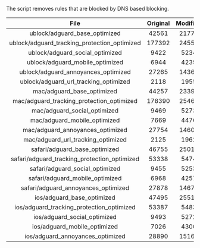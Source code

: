 The script removes rules that are blocked by DNS based blocking.


| File | Original | Modified |
|:----:|:-----:|:-----:|
| ublock/adguard_base_optimized | 42561 | 21771 |
| ublock/adguard_tracking_protection_optimized | 177392 | 24556 |
| ublock/adguard_social_optimized | 9422 | 5234 |
| ublock/adguard_mobile_optimized | 6944 | 4235 |
| ublock/adguard_annoyances_optimized | 27265 | 14368 |
| ublock/adguard_url_tracking_optimized | 2118 | 1955 |
| mac/adguard_base_optimized | 44257 | 23396 |
| mac/adguard_tracking_protection_optimized | 178390 | 25469 |
| mac/adguard_social_optimized | 9469 | 5273 |
| mac/adguard_mobile_optimized | 7669 | 4476 |
| mac/adguard_annoyances_optimized | 27754 | 14604 |
| mac/adguard_url_tracking_optimized | 2125 | 1962 |
| safari/adguard_base_optimized | 46755 | 25015 |
| safari/adguard_tracking_protection_optimized | 53338 | 5474 |
| safari/adguard_social_optimized | 9455 | 5253 |
| safari/adguard_mobile_optimized | 6968 | 4257 |
| safari/adguard_annoyances_optimized | 27878 | 14677 |
| ios/adguard_base_optimized | 47495 | 25519 |
| ios/adguard_tracking_protection_optimized | 53387 | 5483 |
| ios/adguard_social_optimized | 9493 | 5272 |
| ios/adguard_mobile_optimized | 7026 | 4300 |
| ios/adguard_annoyances_optimized | 28890 | 15161 |